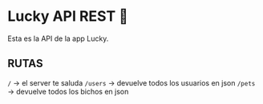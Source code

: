 # Lucky API REST 🐾

Esta es la API de la app Lucky.

## RUTAS

`/` → el server te saluda
`/users` → devuelve todos los usuarios en json
`/pets` → devuelve todos los bichos en json

